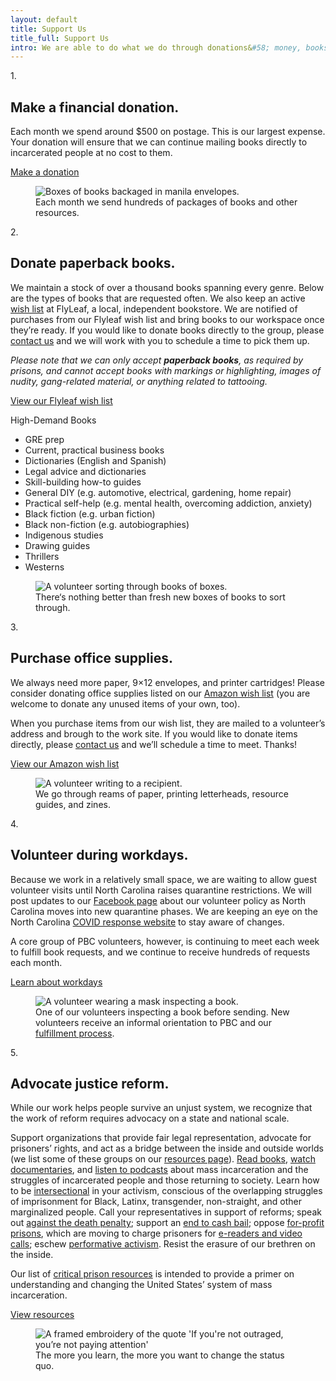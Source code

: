 ```yaml
---
layout: default
title: Support Us
title_full: Support Us
intro: We are able to do what we do through donations&#58; money, books, supplies, and time. Below are details about how you can help.
---
```


<div class="support-method" style="--index: 0">
	<div class="number">
		<p>1.</p>
	</div>
	<div class="content">
		<h2>Make a financial donation.</h2>
		<p>Each month we spend around $500 on postage. This is our largest expense. Your donation will ensure that we can continue mailing books directly to incarcerated people at no cost to them.</p>
		<a href="/donate" class="btn-secondary arrow">Make a donation</a>
	</div>
	<figure class="support-image">
		<img src="/img/photo-packages.jpg" alt="Boxes of books backaged in manila envelopes.">
		<figcaption>Each month we send hundreds of packages of books and other resources.</figcaption>
	</figure>
</div>

<div class="support-method" style="--index: 1">
	<div class="number">
		<p>2.</p>
	</div>
	<div class="content">
		<h2 id="donate-books">Donate paperback books.</h2>
		<p>We maintain a stock of over a thousand books spanning every genre. Below are the types of books that are requested often. We also keep an active <a href="{{ site.flyleaf_wishlist }}">wish list</a> at FlyLeaf, a local, independent bookstore. We are notified of purchases from our Flyleaf wish list and bring books to our workspace once they’re ready. If you would like to donate books directly to the group, please <a href="mailto:{{ site.help_email }}subject=Book%20Donation">contact us</a> and we will work with you to schedule a time to pick them up.</p>
		<p><i>Please note that we can only accept <strong>paperback books</strong>, as required by prisons, and cannot accept books with markings or highlighting, images of nudity, gang-related material, or anything related to tattooing.</i></p>
		<a href="{{ site.flyleaf_wishlist }}" class="btn-secondary external-link">View our Flyleaf wish list</a>
		<div class="genre-links">
			<p class="label">High-Demand Books</p>
			<ul>
				<li>GRE prep</li>
				<li>Current, practical business books</li>
				<li>Dictionaries (English and Spanish)</li>
				<li>Legal advice and dictionaries</li>
				<li>Skill-building how-to guides</li>
				<li>General DIY (e.g. automotive, electrical, gardening, home repair)</li>
				<li>Practical self-help (e.g. mental health, overcoming addiction, anxiety)</li>
				<li>Black fiction (e.g. urban fiction)</li>
				<li>Black non-fiction (e.g. autobiographies)</li>
				<li>Indigenous studies</li>
				<li>Drawing guides</li>
				<li>Thrillers</li>
				<li>Westerns</li>
			</ul>
		</div>
	</div>
	<figure class="support-image">
		<img src="/img/photo-donations.jpg" alt="A volunteer sorting through books of boxes.">
		<figcaption>There‘s nothing better than fresh new boxes of books to sort through.</figcaption>
	</figure>
</div>

<div class="support-method" style="--index: 2">
	<div class="number">
		<p>3.</p>
	</div>
	<div class="content">
		<h2>Purchase office supplies.</h2>
		<p>We always need more paper, 9×12 envelopes, and printer cartridges! Please consider donating office supplies listed on our <a href="{{ site.amazon_wishlist }}">Amazon wish list</a> (you are welcome to donate any unused items of your own, too).</p>
		<p>When you purchase items from our wish list, they are mailed to a volunteer’s address and brough to the work site. If you would like to donate items directly, please <a href="mailto:{{ site.contact_email }}?subject=Office%20Supply%20Donation">contact us</a> and we’ll schedule a time to meet. Thanks!</p>
		<a href="{{ site.amazon_wishlist }}" class="btn-secondary external-link">View our Amazon wish list</a>
	</div>
	<figure class="support-image">
		<img src="/img/photo-volunteer-3.jpg" alt="A volunteer writing to a recipient.">
		<figcaption>We go through reams of paper, printing letterheads, resource guides, and zines.</figcaption>
	</figure>
	
</div>

<div class="support-method" style="--index: 3">
	<div class="number">
		<p>4.</p>
	</div>
	<div class="content">
		<h2 id="volunteer">Volunteer during workdays.</h2>
		<p>Because we work in a relatively small space, we are waiting to allow guest volunteer visits until North Carolina raises quarantine restrictions. We will post updates to our <a href="{{ site.facebook_link }}">Facebook page</a> about our volunteer policy as North Carolina moves into new quarantine phases. We are keeping an eye on the North Carolina <a href="https://www.nc.gov/covid19">COVID response website</a> to stay aware of changes.</p>
		<p>A core group of PBC volunteers, however, is continuing to meet each week to fulfill book requests, and we continue to receive hundreds of requests each month.</p>
		<a href="/about#workdays" class="btn-secondary arrow">Learn about workdays</a>
	</div>
	<figure class="support-image">
		<img src="/img/photo-volunteer-2.jpg" alt="A volunteer wearing a mask inspecting a book.">
		<figcaption>One of our volunteers inspecting a book before sending. New volunteers receive an informal orientation to PBC and our <a href="/about#workdays">fulfillment process</a>.</figcaption>
	</figure>
</div>

<div class="support-method" style="--index: 4">
	<div class="number">
		<p>5.</p>
	</div>
	<div class="content">
		<h2 id="justice-reform">Advocate justice reform.</h2>
		<p>While our work helps people survive an unjust system, we recognize that the work of reform requires advocacy on a state and national scale.</p>
		<p>Support organizations that provide fair legal representation, advocate for prisoners’ rights, and act as a bridge between the inside and outside worlds (we list some of these groups on our <a href="/resources#support-for-incarcerated">resources page</a>). <a href="https://www.themarshallproject.org/books">Read books</a>, <a href="https://www.vox.com/culture/2020/6/1/21276965/policing-prisons-movies-shows-streaming-netflix">watch documentaries</a>, and <a href="https://player.fm/podcasts/Mass-Incarceration">listen to podcasts</a> about  mass incarceration and the struggles of incarcerated people and those returning to society. Learn how to be <a href="https://www.vox.com/the-highlight/2019/5/20/18542843/intersectionality-conservatism-law-race-gender-discrimination">intersectional</a> in your activism, conscious of the overlapping struggles of imprisonment for Black, Latinx, transgender, non-straight, and other marginalized people. Call your representatives in support of reforms; speak out <a href="http://www.ncadp.org/">against the death penalty</a>; support an <a href="https://www.americanprogress.org/issues/criminal-justice/reports/2020/03/16/481543/ending-cash-bail/">end to cash bail</a>; oppose <a href="https://www.aclu.org/issues/smart-justice/mass-incarceration/private-prisons">for-profit prisons</a>, which are moving to charge prisoners for <a href="https://www.theguardian.com/global-development/2020/jan/13/us-states-move-to-stop-prisons-charging-inmates-for-reading-and-video-calls">e-readers and video calls</a>; eschew <a href="https://en.wikipedia.org/wiki/Performative_activism">performative activism</a>. Resist the erasure of our brethren on the inside.</p>
		<p>Our list of <a href="/resources#critical-prison-resources">critical prison resources</a> is intended to provide a primer on understanding and changing the United States’ system of mass incarceration.</p>
		<a href="/resources#critical-prison-resources" class="btn-secondary arrow">View resources</a>
	</div>
	<figure class="support-image">
		<img src="/img/photo-outraged.jpg" alt="A framed embroidery of the quote 'If you're not outraged, you’re not paying attention'">
		<figcaption>The more you learn, the more you want to change the status quo.</figcaption>
	</figure>
</div>
